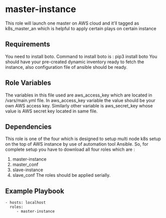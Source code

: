 master-instance
=========

This role will launch one master on AWS cloud and it'll tagged as k8s_master_an which is helpful to apply certain plays on certain instance

Requirements
------------

You need to install boto. 
Command to install boto is : pip3 install boto
You should have your pre-created dynamic inventory ready to fetch the instance, also configuration file of ansible should be ready.

Role Variables
--------------

The variables in this file used are aws_access_key which are located in /vars/main.yml file. In aws_access_key variable the value should be your own AWS access key. Similarly other variable is aws_secret_key whose value is AWS secret key located in same file.

Dependencies
------------

This role is one of the four which is designed to setup multi node k8s setup on the top of AWS instance by use of automation tool Ansible. So, for complete setup you have to download all four roles which are :
1. master-instance
2. master_conf
3. slave-instance
4. slave_conf
The roles should be applied serially.

Example Playbook
----------------

    - hosts: localhost
      roles:
         - master-instance

